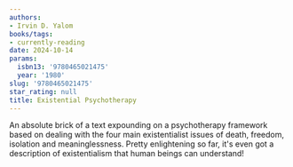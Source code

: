```yaml
---
authors:
- Irvin D. Yalom
books/tags:
- currently-reading
date: 2024-10-14
params:
  isbn13: '9780465021475'
  year: '1980'
slug: '9780465021475'
star_rating: null
title: Existential Psychotherapy
---
```


An absolute brick of a text expounding on a psychotherapy framework based on dealing with the four main existentialist issues of death, freedom, isolation and meaninglessness. Pretty enlightening so far, it's even got a description of existentialism that human beings can understand!

<!--more-->